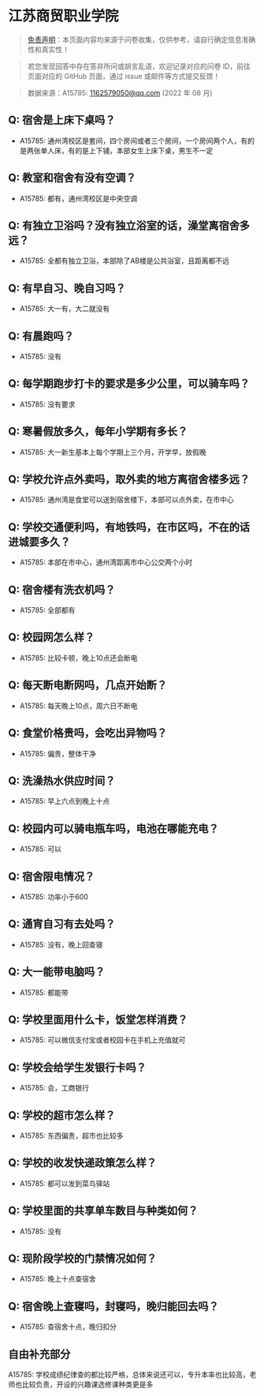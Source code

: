 # 江苏商贸职业学院

> [免责声明](https://colleges.chat/#_3)：本页面内容均来源于问卷收集，仅供参考，请自行确定信息准确性和真实性！

> 若您发现回答中存在答非所问或胡言乱语，欢迎记录对应的问卷 ID，前往页面对应的 GitHub 页面，通过 issue 或邮件等方式提交反馈！

> 数据来源：A15785: 1162579050@qq.com (2022 年 08 月)

## Q: 宿舍是上床下桌吗？

- A15785: 通州湾校区是套间，四个房间或者三个房间，一个房间两个人，有的是两张单人床，有的是上下铺，本部女生上床下桌，男生不一定

## Q: 教室和宿舍有没有空调？

- A15785: 都有，通州湾校区是中央空调

## Q: 有独立卫浴吗？没有独立浴室的话，澡堂离宿舍多远？

- A15785: 全都有独立卫浴，本部除了AB楼是公共浴室，且距离都不远

## Q: 有早自习、晚自习吗？

- A15785: 大一有，大二就没有

## Q: 有晨跑吗？

- A15785: 没有

## Q: 每学期跑步打卡的要求是多少公里，可以骑车吗？

- A15785: 没有要求

## Q: 寒暑假放多久，每年小学期有多长？

- A15785: 大一新生基本上每个学期上三个月，开学早，放假晚

## Q: 学校允许点外卖吗，取外卖的地方离宿舍楼多远？

- A15785: 通州湾是食堂可以送到宿舍楼下，本部可以点外卖，在市中心

## Q: 学校交通便利吗，有地铁吗，在市区吗，不在的话进城要多久？

- A15785: 本部在市中心，通州湾距离市中心公交两个小时

## Q: 宿舍楼有洗衣机吗？

- A15785: 全部都有

## Q: 校园网怎么样？

- A15785: 比较卡顿，晚上10点还会断电

## Q: 每天断电断网吗，几点开始断？

- A15785: 每天晚上10点，周六日不断电

## Q: 食堂价格贵吗，会吃出异物吗？

- A15785: 偏贵，整体干净

## Q: 洗澡热水供应时间？

- A15785: 早上六点到晚上十点

## Q: 校园内可以骑电瓶车吗，电池在哪能充电？

- A15785: 可以

## Q: 宿舍限电情况？

- A15785: 功率小于600

## Q: 通宵自习有去处吗？

- A15785: 没有，晚上回查寝

## Q: 大一能带电脑吗？

- A15785: 都能带

## Q: 学校里面用什么卡，饭堂怎样消费？

- A15785: 可以微信支付宝或者校园卡在手机上充值就可

## Q: 学校会给学生发银行卡吗？

- A15785: 会，工商银行

## Q: 学校的超市怎么样？

- A15785: 东西偏贵，超市也比较多

## Q: 学校的收发快递政策怎么样？

- A15785: 都可以发到菜鸟驿站

## Q: 学校里面的共享单车数目与种类如何？

- A15785: 没有

## Q: 现阶段学校的门禁情况如何？

- A15785: 晚上十点查宿舍

## Q: 宿舍晚上查寝吗，封寝吗，晚归能回去吗？

- A15785: 查宿舍十点，晚归扣分

## 自由补充部分

A15785: 学校成绩纪律查的都比较严格，总体来说还可以，专升本率也比较高，老师也比较负责，开设的兴趣课选修课种类更是多